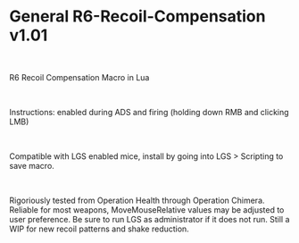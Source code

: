 # General R6-Recoil-Compensation v1.01
&nbsp;

R6 Recoil Compensation Macro in Lua

&nbsp;

Instructions: enabled during ADS and firing (holding down RMB and clicking LMB)

&nbsp;

Compatible with LGS enabled mice, install by going into LGS > Scripting to save macro.

&nbsp;

Rigoriously tested from Operation Health through Operation Chimera. Reliable for most weapons, MoveMouseRelative values may be adjusted to user preference. Be sure to run LGS as administrator if it does not run. Still a WIP for new recoil patterns and shake reduction.
